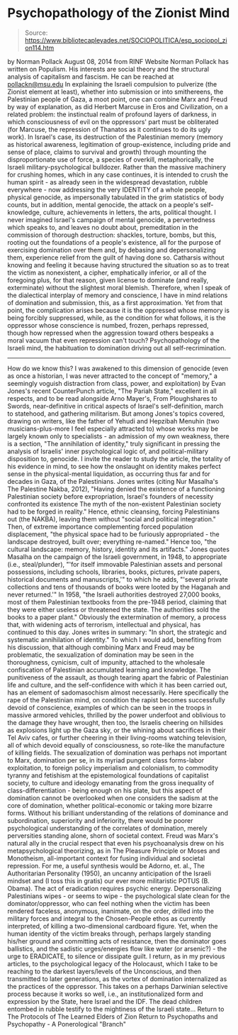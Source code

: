 # Psychopathology of the Zionist Mind

> Source: https://www.bibliotecapleyades.net/SOCIOPOLITICA/esp_sociopol_zion114.htm

by Norman Pollack August 08, 2014
from RINF Website
Norman Pollack has written on Populism.
His interests are social theory and the structural analysis of capitalism and fascism.
He can be reached at pollackn@msu.edu
In explaining the Israeli compulsion to pulverize (the Zionist element at least), whether into submission or into smithereens, the Palestinian people of Gaza, a moot point, one can combine Marx and Freud by way of explanation, as did Herbert Marcuse in Eros and Civilization, on a related problem:
the instinctual realm of profound layers of darkness, in which consciousness of evil on the oppressors' part must be obliterated (for Marcuse, the repression of Thanatos as it continues to do its ugly work).
In Israel's case, its destruction of the Palestinian memory (memory as historical awareness, legitimation of group-existence, including pride and sense of place, claims to survival and growth) through mounting the disproportionate use of force, a species of overkill, metaphorically, the Israeli military-psychological bulldozer. Rather than the massive machinery for crushing homes, which in any case continues, it is intended to crush the human spirit - as already seen in the widespread devastation, rubble everywhere - now addressing the very IDENTITY of a whole people, physical genocide, as impersonally tabulated in the grim statistics of body counts, but in addition, mental genocide, the attack on a people's self-knowledge, culture, achievements in letters, the arts, political thought. I never imagined Israel's campaign of mental genocide, a pervertedness which speaks to, and leaves no doubt about, premeditation in the commission of thorough destruction:
shackles, torture, bombs, but this, rooting out the foundations of a people's existence, all for the purpose of exercising domination over them and, by debasing and depersonalizing them, experience relief from the guilt of having done so.
Catharsis without knowing and feeling it because having structured the situation so as to treat the victim as nonexistent, a cipher, emphatically inferior, or all of the foregoing plus, for that reason, given license to dominate (and really, exterminate) without the slightest moral blemish.
Therefore, when I speak of the dialectical interplay of memory and conscience, I have in mind relations of domination and submission, this, as a first approximation.
Yet from that point, the complication arises because it is the oppressed whose memory is being forcibly suppressed, while, as the condition for what follows, it is the oppressor whose conscience is numbed, frozen, perhaps repressed, though how repressed when the aggression toward others bespeaks a moral vacuum that even repression can't touch?
Psychopathology of the Israeli mind, the habituation to domination driving out all self-recrimination.
***
How do we know this?
I was awakened to this dimension of genocide (even as once a historian, I was never attracted to the concept of "memory," a seemingly voguish distraction from class, power, and exploitation) by Evan Jones's recent CounterPunch article, "The Pariah State," excellent in all respects, and to be read alongside Arno Mayer's, From Ploughshares to Swords, near-definitive in critical aspects of Israel's self-definition, march to statehood, and gathering militarism.
But among Jones's topics covered, drawing on writers, like the father of Yehudi and Hepzibah Menuhin (two musicians-plus-more I feel especially attracted to) whose works may be largely known only to specialists - an admission of my own weakness, there is a section, "The annihilation of identity," truly significant in pressing the analysis of Israelis' inner psychological logic of, and political-military disposition to, genocide.
I invite the reader to study the article, the totality of his evidence in mind, to see how the onslaught on identity makes perfect sense in the physical-mental liquidation, as occurring thus far and for decades in Gaza, of the Palestinians.
Jones writes (citing Nur Masalha's The Palestine Nakba, 2012),
"Having denied the existence of a functioning Palestinian society before expropriation, Israel's founders of necessity confronted its existence The myth of the non-existent Palestinian society had to be forged in reality."
Hence, ethnic cleansing, forcing Palestinians out (the NAKBA), leaving them without "social and political integration."
Then, of extreme importance complementing forced population displacement,
"the physical space had to be furiously appropriated - the landscape destroyed, built over; everything re-named."
Hence too,
"the cultural landscape: memory, history, identity and its artifacts."
Jones quotes Masalha on the campaign of the Israeli government, in 1948, to appropriate (i.e., steal/plunder),
"'for itself immovable Palestinian assets and personal possessions, including schools, libraries, books, pictures, private papers, historical documents and manuscripts,'" to which he adds, "'several private collections and tens of thousands of books were looted by the Haganah and never returned.'"
In 1958,
"the Israeli authorities destroyed 27,000 books, most of them Palestinian textbooks from the pre-1948 period, claiming that they were either useless or threatened the state. The authorities sold the books to a paper plant."
Obviously the extermination of memory, a process that, with widening acts of terrorism, intellectual and physical, has continued to this day.
Jones writes in summary:
"In short, the strategic and systematic annihilation of identity."
To which I would add, benefiting from his discussion, that although combining Marx and Freud may be problematic, the sexualization of domination may be seen in the thoroughness, cynicism, cult of impunity, attached to the wholesale confiscation of Palestinian accumulated learning and knowledge.
The punitiveness of the assault, as though tearing apart the fabric of Palestinian life and culture, and the self-confidence with which it has been carried out, has an element of sadomasochism almost necessarily.
Here specifically the rape of the Palestinian mind, on condition the rapist becomes successfully devoid of conscience, examples of which can be seen in the troops in massive armored vehicles, thrilled by the power underfoot and oblivious to the damage they have wrought, then too, the Israelis cheering on hillsides as explosions light up the Gaza sky, or the whining about sacrifices in their Tel Aviv cafes, or further cheering in their living-rooms watching television, all of which devoid equally of consciousness, so rote-like the manufacture of killing fields. The sexualization of domination was perhaps not important to Marx, domination per se, in its myriad pungent class forms-labor exploitation, to foreign policy imperialism and colonialism, to commodity tyranny and fetishism at the epistemological foundations of capitalist society, to culture and ideology emanating from the gross inequality of class-differentiation - being enough on his plate, but this aspect of domination cannot be overlooked when one considers the sadism at the core of domination, whether political-economic or taking more bizarre forms.
Without his brilliant understanding of the relations of dominance and subordination, superiority and inferiority, there would be poorer psychological understanding of the correlates of domination, merely perversities standing alone, shorn of societal context.
Freud was Marx's natural ally in the crucial respect that even his psychoanalysis drew on his metapsychological theorizing, as in The Pleasure Principle or Moses and Monotheism, all-important context for fusing individual and societal repression.
For me, a useful synthesis would be Adorno, et. al., The Authoritarian Personality (1950), an uncanny anticipation of the Israeli mindset and (I toss this in gratis) our ever more militaristic POTUS (B. Obama). The act of eradication requires psychic energy.
Depersonalizing Palestinians wipes - or seems to wipe - the psychological slate clean for the dominator/oppressor, who can feel nothing when the victim has been rendered faceless, anonymous, inanimate, on the order, drilled into the military forces and integral to the Chosen-People ethos as currently interpreted, of killing a two-dimensional cardboard figure.
Yet, when the human identity of the victim breaks through, perhaps largely standing his/her ground and committing acts of resistance, then the dominator goes ballistics, and the sadistic urges/energies flow like water (or arsenic?) - the urge to ERADICATE, to silence or dissipate guilt.
I return, as in my previous articles, to the psychological legacy of the Holocaust, which I take to be reaching to the darkest layers/levels of the Unconscious, and then transmitted to later generations, as the vortex of domination internalized as the practices of the oppressor.
This takes on a perhaps Darwinian selective process because it works so well, i.e., an institutionalized form and expression by the State, here Israel and the IDF.
The dead children entombed in rubble testify to the mightiness of the Israeli state...
Return to The Protocols of The Learned Elders of Zion
Return to Psychopaths and Psychopathy - A Ponerological "Branch"

